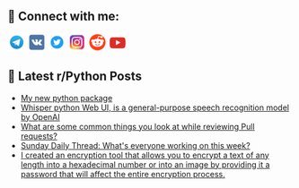 ## 🔎 Connect with me:
[<img src="https://github.com/bullbesh/bullbesh/blob/main/images/Telegram.png" width="32" height="32" />](https://t.me/bullbesh)
[<img src="https://github.com/bullbesh/bullbesh/blob/main/images/VK.png" width="32" height="32" />](https://vk.com/bullbesh)
[<img src="https://github.com/bullbesh/bullbesh/blob/main/images/Twitter.png" width="32" height="32" />](https://twitter.com/bullbesh1)
[<img src="https://github.com/bullbesh/bullbesh/blob/main/images/Instagram.png" width="32" height="32" />](https://www.instagram.com/bullbesh)
[<img src="https://github.com/bullbesh/bullbesh/blob/main/images/Reddit.png" width="32" height="32" />](https://www.reddit.com/user/bullbesh)
[<img src="https://github.com/bullbesh/bullbesh/blob/main/images/YouTube.png" width="32" height="32" />](https://www.youtube.com/channel/UCtfjRs6uzgq5mfm8S06WTcg)

## 📕 Latest r/Python Posts
<!-- BLOG-POST-LIST:START -->
- [My new python package](https://www.reddit.com/r/Python/comments/xtcule/my_new_python_package/)
- [Whisper python Web UI, is a general-purpose speech recognition model by OpenAI](https://www.reddit.com/r/Python/comments/xtcfcl/whisper_python_web_ui_is_a_generalpurpose_speech/)
- [What are some common things you look at while reviewing Pull requests?](https://www.reddit.com/r/Python/comments/xtac64/what_are_some_common_things_you_look_at_while/)
- [Sunday Daily Thread: What&#39;s everyone working on this week?](https://www.reddit.com/r/Python/comments/xta3ka/sunday_daily_thread_whats_everyone_working_on/)
- [I created an encryption tool that allows you to encrypt a text of any length into a hexadecimal number or into an image by providing it a password that will affect the entire encryption process.](https://www.reddit.com/r/Python/comments/xt60ql/i_created_an_encryption_tool_that_allows_you_to/)
<!-- BLOG-POST-LIST:END -->
